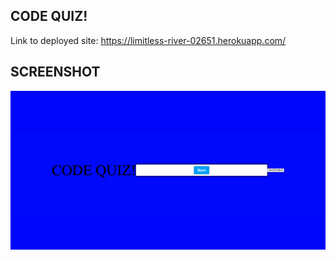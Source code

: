## CODE QUIZ!

Link to deployed site: https://limitless-river-02651.herokuapp.com/

## SCREENSHOT

<img src="assets/Codequiz.png">
